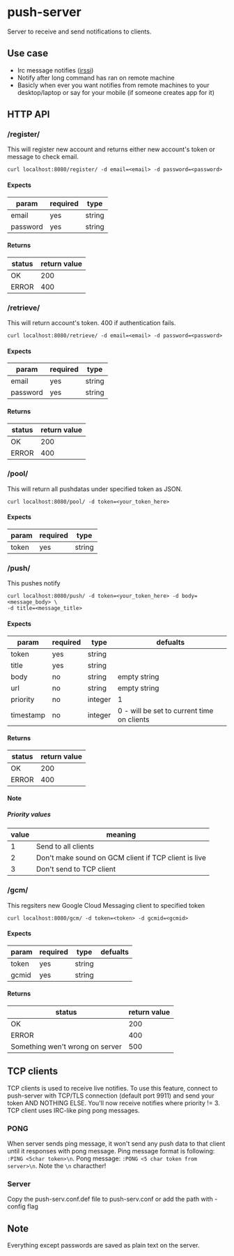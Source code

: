 # push-server
Server to receive and send notifications to clients.

## Use case
* Irc message notifies ([irssi](https://gist.github.com/vhakulinen/d1d96d3aa8790c0a11dc))
* Notify after long command has ran on remote machine
* Basicly when ever you want notifies from remote machines to your desktop/laptop
or say for your mobile (if someone creates app for it)

## HTTP API
### /register/
This will register new account and returns either new account's token
or message to check email.
```
curl localhost:8080/register/ -d email=<email> -d password=<password>
```

#### Expects
|param|required|type|
|-----|--------|----|
|email|yes|string|
|password|yes|string|

#### Returns
|status|return value|
|------|------------|
|OK|200|
|ERROR|400|

### /retrieve/
This will return account's token. 400 if authentication fails.
```
curl localhost:8080/retrieve/ -d email=<email> -d password=<password>
```

#### Expects
|param|required|type|
|-----|--------|----|
|email|yes|string|
|password|yes|string|

#### Returns
|status|return value|
|------|------------|
|OK|200|
|ERROR|400|

### /pool/
This will return all pushdatas under specified token as JSON.
```
curl localhost:8080/pool/ -d token=<your_token_here>
```

#### Expects
|param|required|type|
|-----|--------|----|
|token|yes|string|

### /push/
This pushes notify
```
curl localhost:8080/push/ -d token=<your_token_here> -d body=<message_body> \
-d title=<message_title>
```

#### Expects
|param|required|type|defualts|
|-----|--------|----|--------|
|token|yes|string||
|title|yes|string||
|body|no|string|empty string|
|url|no|string|empty string|
|priority|no|integer|1|
|timestamp|no|integer|0 - will be set to current time on clients|

#### Returns
|status|return value|
|------|------------|
|OK|200|
|ERROR|400|

#### Note
##### Priority values
|value|meaning|
|-----|-------|
|1|Send to all clients|
|2|Don't make sound on GCM client if TCP client is live|
|3|Don't send to TCP client|

### /gcm/
This regsiters new Google Cloud Messaging client to specified token
```
curl localhost:8080/gcm/ -d token=<token> -d gcmid=<gcmid>
```

#### Expects
|param|required|type|defualts|
|-----|--------|----|--------|
|token|yes|string||
|gcmid|yes|string||

#### Returns
|status|return value|
|------|------------|
|OK|200|
|ERROR|400|
|Something wen't wrong on server|500|

## TCP clients
TCP clients is used to receive live notifies. To use this feature,
connect to push-server with TCP/TLS connection (default port 9911) and
send your token AND NOTHING ELSE. You'll now receive notifies where
priority != 3. TCP client uses IRC-like ping pong messages.

### PONG

When server sends ping message, it won't send any push data to that client
until it responses with pong message. Ping message format is following:
`:PING <5char token>\n`. Pong message: `:PONG <5 char token from server>\n`.
Note the `\n` characther!

### Server
Copy the push-serv.conf.def file to push-serv.conf or add the path with -config flag


## Note
Everything except passwords are saved as plain text on the server.
